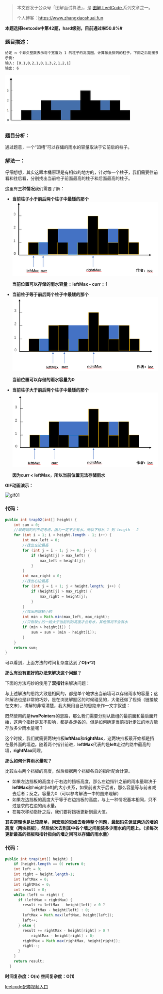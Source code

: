 > 本文首发于公众号「图解面试算法」，是 [图解 LeetCode ](<https://github.com/MisterBooo/LeetCodeAnimation>) 系列文章之一。
>
> 个人博客：https://www.zhangxiaoshuai.fun

**本题选择leetcode中第42题，hard级别，目前通过率50.8%#**

### 题目描述：

```txt
给定 n 个非负整数表示每个宽度为 1 的柱子的高度图，计算按此排列的柱子，下雨之后能接多少雨水。
示例:
输入: [0,1,0,2,1,0,1,3,2,1,2,1]
输出: 6
```

![](../Animation/resource.png)

### 题目分析：

通过题意，一个“凹槽”可以存储的雨水的容量取决于它前后的柱子。

### 解法一：

仔细想想，其实这跟木桶原理是有相似的地方的，针对每一个柱子，我们需要往前看和往后看，分别找出当前柱子前面最高的柱子和后面最高的柱子。

这里有**三种情况**我们需要了解：

- **当前柱子小于前后两个柱子中最矮的那个**
  ![01](../Animation/01.png)

  **当前位置可以存储的雨水容量 = leftMax - curr = 1**

  
  
- **当前柱子等于前后两个柱子中最矮的那个**
  ![02](../Animation/02.png)

  **当前位置可以存储的雨水容量为0**

  

- **当前柱子大于前后两个柱子中最矮的那个**![03](../Animation/03.png)

  **因为curr < leftMax，所以当前位置无法存储雨水**

**GIF动画演示：**

![gif01](../Animation/0042-trap.gif)

### 代码：

```java
public int trap02(int[] height) { 
    int sum = 0;   
    //最两端的列不用考虑，因为一定不会有水。所以下标从 1 到 length - 2    
    for (int i = 1; i < height.length - 1; i++) { 
        int max_left = 0;       
        //找出左边最高        
        for (int j = i - 1; j >= 0; j--) {  
            if (height[j] > max_left) {  
                max_left = height[j];  
            }       
        }        
        int max_right = 0;       
        //找出右边最高       
        for (int j = i + 1; j < height.length; j++) { 
            if (height[j] > max_right) {  
                max_right = height[j];   
            }       
        }       
        //找出两端较小的       
        int min = Math.min(max_left, max_right); 
        //只有较小的一段大于当前列的高度才会有水，其他情况不会有水  
        if (min > height[i]) { 
            sum = sum + (min - height[i]);       
        }   
    }   
    return sum;
}
```

可以看到，上面方法的时间复杂度达到了**O(n^2)**

**那么有没有更好的办法来解决这个问题？**

下面的方法巧妙的使用了**双指针**来解决问题：

与上述解法的思路大致是相同的，都是单个地求出当前墙可以存储雨水的容量；这种解法也是非常的巧妙，是在浏览解题区的时候碰见的，大佬还做了视频（链接放在文末），讲解的非常清楚，我大概用自己的思路来作一文字叙述：

既然使用的是**twoPointers**的思路，那么我们需要分别从数组的最前面和最后面开始，这两个指针是互不影响，都是各走各的，但是如何确定当前指针走过的地方能存放多少雨水量呢？

这个时候，我们就需要两块挡板**leftMax**和**rightMax**，这两块挡板最开始都是挡在最外面的墙边，随着两个指针前进，**leftMax**代表的是**left**走过的路中最高的墙，**rightMax**同理。

**那么如何计算雨水量呢？**

比较左右两个挡板的高度，然后根据两个挡板各自的指针配合计算。

- 如果左边挡板的高度小于右边的挡板高度，那么左边指针之前的雨水量取决于**leftMax**和height[left]的大小关系，如果前者大于后者，那么容量等与前者减去后者；反之，容量为0（可以参考解法一中的图来理解）
- 如果左边挡板的高度大于等于右边挡板的高度，与上一种情况基本相同，只不过是求的右边的雨水量。
- 在每次移动指针之后，我们要将挡板更新到最大值。

**其实道理也是比较简单，用宏观的思维去看待整个问题，最起码先保证两边的墙的高度（两块挡板），然后依次去到其中各个墙之间能装多少雨水的问题上。（求每次更新最高的挡板和指针指向的墙之间可以存储的雨水量）**

### 代码：

```java
public int trap(int[] height) {
    if (height.length == 0) return 0;
    int left = 0;
    int right = height.length-1;
    int leftMax = 0;
    int rightMax = 0;
    int result = 0;
    while (left <= right) {
      if (leftMax < rightMax) {
        result += leftMax - height[left] > 0 ?
            leftMax - height[left] : 0;
        leftMax = Math.max(leftMax, height[left]);
        left++;
      } else {
        result += rightMax - height[right] > 0 ?
            rightMax - height[right] : 0;
        rightMax = Math.max(rightMax, height[right]);
        right--;
      }
    }
    return result;
  }
```

**时间复杂度：O(n)     空间复杂度：O(1)**

[leetcode配套视频入口](https://leetcode-cn.com/problems/trapping-rain-water/solution/javashi-pin-jiang-jie-xi-lie-trapping-rain-water-b/)

